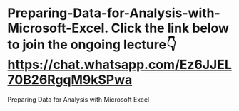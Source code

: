 # Preparing-Data-for-Analysis-with-Microsoft-Excel. Click the link below to join the ongoing lecture👇https://chat.whatsapp.com/Ez6JJEL70B26RgqM9kSPwa
Preparing Data for Analysis with Microsoft Excel
